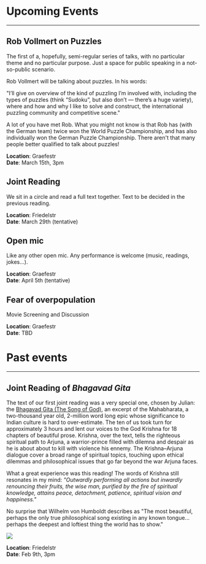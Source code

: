 # Upcoming Events
_____

## Rob Vollmert on Puzzles


The first of a, hopefully, semi-regular series of talks, with no
particular theme and no particular purpose. Just a space for public
speaking in a not-so-public scenario.

Rob Vollmert will be talking about puzzles. In his words:

"I’ll give on overview of the kind of puzzling I’m involved with, including the
types of puzzles (think “Sudoku”, but also don’t — there’s a huge variety),
where and how and why I like to solve and construct, the international puzzling
community and competitive scene."

A lot of you have met Rob. What you might not know is that Rob has (with the
German team) twice won the World Puzzle Championship, and has also individually
won the German Puzzle Championship. There aren't that many people better
qualified to talk about puzzles!


**Location**: Graefestr<br/>
**Date**: March 15th, 3pm

## Joint Reading

We sit in a circle and read a full text together. Text to be
decided in the previous reading.

**Location**: Friedelstr<br/>
**Date**: March 29th (tentative)

## Open mic

Like any other open mic. Any performance is welcome (music, readings,
jokes...).

**Location**: Graefestr<br/>
**Date**: April 5th (tentative)

## Fear of overpopulation

Movie Screening and Discussion

**Location**: Graefestr<br/>
**Date**: TBD



# Past events
_____

## Joint Reading of _Bhagavad Gita_

The text of our first joint reading was a very special one, chosen by Julian: the [Bhagavad Gita (The Song of God)](https://fr.wikipedia.org/wiki/Bhagavad-Gita), an excerpt of the Mahabharata, a two-thousand year old, 2-million word long epic whose significance to Indian culture is hard to over-estimate. The ten of us took turn for approximately 3 hours and lent our voices to the God Krishna for 18 chapters of beautiful prose. Krishna, over the text, tells the righteous spiritual path to Arjuna, a warrior-prince filled with dilemna and despair as he is about about to kill with violence his ennemy. The Krishna–Arjuna dialogue cover a broad range of spiritual topics, touching upon ethical dilemmas and philosophical issues that go far beyond the war Arjuna faces.

What a great experience was this reading! The words of Krishna still resonates in my mind: *"Outwardly performing all actions but inwardly renouncing their fruits, the wise man, purified by the fire of spiritual knowledge, attains peace, detachment, patience, spiritual vision and happiness."*

No surprise that Wilhelm von Humboldt describes as  "The most beautiful, perhaps the only true philosophical song existing in any known tongue... perhaps the deepest and loftiest thing the world has to show."

![](/assets/img/gita_montage.png)

**Location**: Friedelstr<br/>
**Date**: Feb 9th, 3pm
